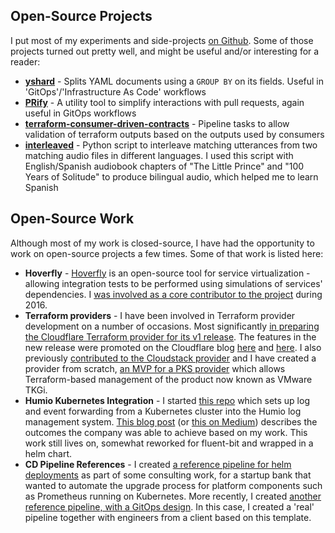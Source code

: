 ## Open-Source Projects 
 
I put most of my experiments and side-projects [on Github](https://github.com/benjvi/). Some of those projects turned out pretty well, and might be useful and/or interesting for a reader:
* [__yshard__](https://github.com/benjvi/yshard) - Splits YAML documents using a `GROUP BY` on its fields. Useful in 'GitOps'/'Infrastructure As Code' workflows
* [__PRify__](https://github.com/benjvi/PRify) - A utility tool to simplify interactions with pull requests, again useful in GitOps workflows
* [__terraform-consumer-driven-contracts__](https://github.com/benjvi/terraform-consumer-driven-contracts) - Pipeline tasks to allow validation of terraform outputs based on the outputs used by consumers
* [__interleaved__](https://github.com/benjvi/interleaved) - Python script to interleave matching utterances from two matching audio files in different languages. I used this script with English/Spanish audiobook chapters of "The Little Prince" and "100 Years of Solitude" to produce bilingual audio, which helped me to learn Spanish

## Open-Source Work

Although most of my work is closed-source, I have had the opportunity to work on open-source projects a few times. Some of that work is listed here:

* __Hoverfly__ - [Hoverfly](https://github.com/SpectoLabs/hoverfly) is an open-source tool for service virtualization - allowing integration tests to be performed using simulations of services' dependencies. I [was involved as a core contributor to the project](https://github.com/SpectoLabs/hoverfly/commits?author=benjvi) during 2016.
* __Terraform providers__ - I have been involved in Terraform provider development on a number of occasions. Most significantly [in preparing the Cloudflare Terraform provider for its v1 release](https://github.com/cloudflare/terraform-provider-cloudflare/commits?author=benjvi). The features in the new release were promoted on the Cloudflare blog [here](https://blog.cloudflare.com/getting-started-with-terraform-and-cloudflare-part-1/) and [here](https://blog.cloudflare.com/getting-started-with-terraform-and-cloudflare-part-2/). I also previously [contributed to the Cloudstack provider](https://github.com/hashicorp/terraform-provider-cloudstack/commits?author=benjvi) and I have created a provider from scratch, [an MVP for a PKS provider](https://github.com/benjvi/terraform-provider-pks) which allows Terraform-based management of the product now known as VMware TKGi.
* __Humio Kubernetes Integration__ - I started [this repo](https://github.com/humio/kubernetes2humio) which sets up log and event forwarding from a Kubernetes cluster into the Humio log management system. [This blog post](https://www.humio.com/whats-new/blog/logging-with-kubernetes-and-humio) (or [this on Medium](https://medium.com/humio/logging-with-kubernetes-and-humio-30b087aaa539)) describes the outcomes the company was able to achieve based on my work. This work still lives on, somewhat reworked for fluent-bit and wrapped in a helm chart.
* __CD Pipeline References__ - I created [a reference pipeline for helm deployments](https://github.com/benjvi/helm-cd-pipeline) as part of some consulting work, for a startup bank that wanted to automate the upgrade process for platform components such as Prometheus running on Kubernetes. More recently, I created [another reference pipeline, with a GitOps design](https://github.com/benjvi/apps-gitops). In this case, I created a 'real' pipeline together with engineers from a client based on this template.
